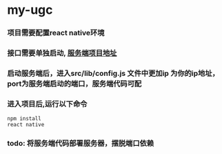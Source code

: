 # my-ugc
### 项目需要配置react native环境
### 接口需要单独启动, [服务端项目地址](https://github.com/justyouhappy/ugc-service)
### 启动服务端后，进入src/lib/config.js 文件中更加ip 为你的ip地址，port为服务端启动的端口，服务端代码可配
### 进入项目后,运行以下命令

```
npm install
react native

```
### todo: 将服务端代码部署服务器，摆脱端口依赖
